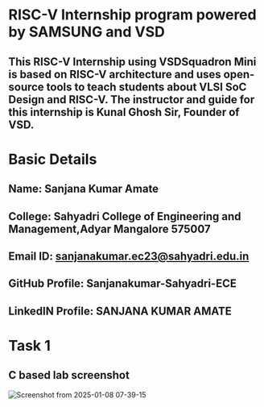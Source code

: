 # RISC-V Internship program powered by SAMSUNG and VSD
## This RISC-V Internship using VSDSquadron Mini is based on RISC-V architecture and uses open-source tools to teach students about VLSI SoC Design and RISC-V. The instructor and guide for this internship is Kunal Ghosh Sir, Founder of VSD.
# Basic Details
## Name: Sanjana Kumar Amate
## College: Sahyadri College of Engineering and Management,Adyar Mangalore 575007
## Email ID: sanjanakumar.ec23@sahyadri.edu.in
## GitHub Profile: Sanjanakumar-Sahyadri-ECE
## LinkedIN Profile: SANJANA KUMAR AMATE
# Task 1 
## C based lab screenshot 
![Screenshot from 2025-01-08 07-39-15](https://github.com/user-attachments/assets/4edbeca0-41b2-4aa2-bb66-c5a00f0a4aeb)
